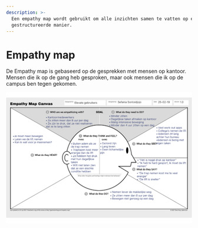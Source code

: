 ```yaml
---
description: >-
  Een empathy map wordt gebruikt om alle inzichten samen te vatten op een
  gestructureerde manier.
---
```


# Empathy map

De Empathy map is gebaseerd op de gesprekken met mensen op kantoor. Mensen die ik op de gang heb gesproken, maar ook mensen die ik op de campus ben tegen gekomen.

![Afbeelding 33](../.gitbook/assets/empathy-map-1.0.png)

